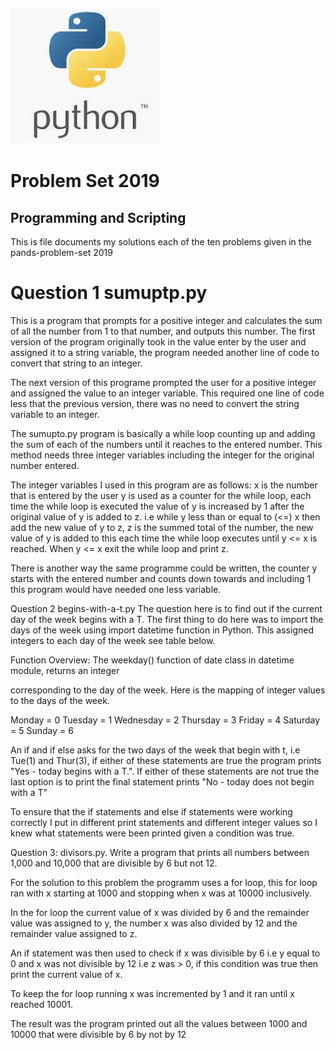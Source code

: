  
![Python](Images/Python.JPG "Python")


        
      

# Problem Set 2019

## Programming and Scripting

This is file documents my solutions each of the ten problems given in the pands-problem-set 2019


# Question 1 sumuptp.py

This is a program that prompts for a positive integer and calculates the sum of all the number from 1 to that number, and outputs this number. The first version of the program originally took in the value enter by the user and assigned it to a string variable, the program needed another line of code to convert that string to an integer. 

The next version of this programe prompted the user for a positive integer and assigned the value to an integer variable. This required one line of code less that the previous version, there was no need to convert the string variable to an integer. 

The sumupto.py program is basically a while loop counting up and adding the sum of each of the numbers until it reaches to the entered number. This method needs three integer variables including the integer for the original number entered. 

The integer variables I used in this program are as follows:
x is the number that is entered by the user
y is used as a counter for the while loop, each time the while loop is executed the value of y is increased by 1 after the original value of y is added to z. i.e while y less than or equal to (<=) x then add the new value of y to z, 
z is the summed total of the number, the new value of y is added to this each time the while loop executes until y <= x is reached.
When y <= x exit the while loop and print z.

There is another way the same programme could be written, the counter y starts with the entered number and counts down towards and including 1 this program would have needed one less variable.




Question 2 begins-with-a-t.py
The question here is to find out if the current day of the week begins with a T. The first thing to do here was to import the days of the week using import datetime function in Python. This assigned integers to each day of the week see table below.

Function Overview:
The weekday() function of date class in datetime module, returns an integer

corresponding to the day of the week.  Here is the mapping of integer values to the days of the week.

Monday = 0
Tuesday = 1
Wednesday = 2
Thursday = 3
Friday = 4
Saturday = 5
Sunday = 6

An if and if else asks for the two days of the week that begin with t, i.e Tue(1) and Thur(3), if either of these statements are true the program prints "Yes - today begins with a T.". If either of these statements are not true the last option is to print  the final statement prints "No - today does not begin with a T"

To ensure that the if statements and else if statements were working correctly I put in different print statements and different integer values so I knew what statements were been printed given a condition was true.





Question 3: divisors.py. Write a program that prints all numbers between 1,000 and 10,000 that are divisible
by 6 but not 12.

For the solution to this problem the programm uses a for loop, this for loop ran with x starting at 1000 and stopping when x was at 10000 inclusively.

In the for loop the current value of x was divided by 6 and the remainder value was assigned to y, the number x was also divided by 12 and the remainder value assigned to z.

An if statement was then used to check if x was divisible by 6 i.e y equal to 0 and x was not divisible by 12 i.e z was > 0, if this condition was true then print the current value of x.

To keep the for loop running x was incremented by 1 and it ran until x reached 10001.

The result was the program printed out all the values between 1000 and 10000 that were divisible by 6 by not by 12



